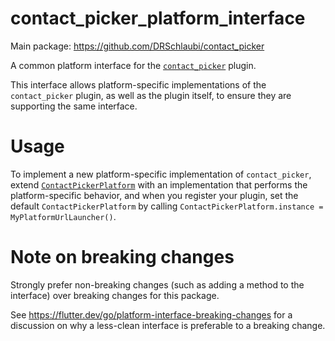 # contact_picker_platform_interface

Main package: https://github.com/DRSchlaubi/contact_picker

A common platform interface for the [`contact_picker`][1] plugin.

This interface allows platform-specific implementations of the `contact_picker`
plugin, as well as the plugin itself, to ensure they are supporting the
same interface.

# Usage

To implement a new platform-specific implementation of `contact_picker`, extend
[`ContactPickerPlatform`][2] with an implementation that performs the
platform-specific behavior, and when you register your plugin, set the default
`ContactPickerPlatform` by calling
`ContactPickerPlatform.instance = MyPlatformUrlLauncher()`.

# Note on breaking changes

Strongly prefer non-breaking changes (such as adding a method to the interface)
over breaking changes for this package.

See https://flutter.dev/go/platform-interface-breaking-changes for a discussion
on why a less-clean interface is preferable to a breaking change.

[1]: ../contact_picker
[2]: lib/src/platform.dart